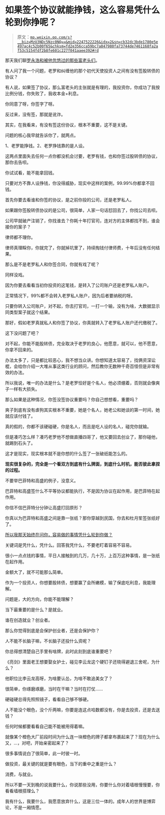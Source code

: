 # 如果签个协议就能挣钱，这么容易凭什么轮到你挣呢？

> 原文：[`mp.weixin.qq.com/s?__biz=MzU3NDc5Nzc0NQ==&mid=2247522226&idx=2&sn=cb32dc3bde1780e5e497ac4c52b00f65&chksm=fd2e356cca59bc7a847980fa73744de7461168fa2af53c5154fdf2b8fe601c227f041aaee392#rd`](http://mp.weixin.qq.com/s?__biz=MzU3NDc5Nzc0NQ==&mid=2247522226&idx=2&sn=cb32dc3bde1780e5e497ac4c52b00f65&chksm=fd2e356cca59bc7a847980fa73744de7461168fa2af53c5154fdf2b8fe601c227f041aaee392#rd)

那天我们聊[罗永浩和被他忽悠过的那些富老头们](http://mp.weixin.qq.com/s?__biz=MzU0MjYwNDU2Mw==&mid=2247509368&idx=1&sn=b2248f672c8bc6f220c558825b4faa9e&chksm=fb1ac904cc6d401209ce2ecb24f9fa65d7336a2b715db7b83c51e9a4e14716677191650bb9f3&scene=21#wechat_redirect)。

有人问了我一个问题，老罗和纠缠他的那个初代天使投资人之间有没有签股转债的协议？

有人说，如果签了协议，那么富老头的主张就是有理的，我投资你，你成功了我按比例分钱，你失败了，我收本金+利息。

你同意了呀，你签字了呀。

反过来，没有签，那就是讹诈。

其实，在我看来，有没有签这份协议，根本不重要，这不是关键。

问题的核心我早就告诉你了，就两点。

1、老罗能挣钱。2、老罗挣钱靠的是人设。

这两点里面失去任何一点你都没机会讨要，老罗有钱，也和你签过股转债的协议，那你去告呗。

你试试看，能不能拿回钱。

只要对方不靠人设挣钱，你没得威胁，现实中这样的案例，99.99%你都拿不回钱。

首先你要去看谁和你签的协议，是之前你投的公司，还是老罗私人。

如果跟你签股转债协议的是公司，很简单，人家一句话怼回去了，你找公司去呗。

公司早就破产注销了，你找谁去？你耗十年打官司，连对方的主体都找不到，谁会接你的案子？

律师都不理你。

律师真理睬你，你就完了，你就掉坑里了，持续掏钱付律师费，十年后没有任何结果。

那么是不是老罗私人和你签合同，你就有戏了呢？

同样没戏。

因为你要去看看当初你投资的这笔钱，是转入了公司账户还是老罗私人账户。

正常情况下，99%都不会转入老罗私人账户，因为后者要纳税的呀。

只要你转入公司账户，对不起，你去打官司，一打一个输，没有为啥，大数据显示同类型案子就这个结果。

那好，假如老罗真就私人和你签了协议，你真就转入了老罗私人账户还代缴税了。

这下没问题了吧？

对不起，你能不能股转债，完全取决于老罗的良心，他愿意，就可以，他不愿意，你拿不回来的。

办法太多了，只是都比较恶心，我不想当众讲。你想知道太容易了，找俩资深讼棍，会给你介绍一大堆从事这类行业的顾问，然后教你无数种千奇百怪但是非常有效的办法。

所以我说，唯一的办法是什么？是老罗恰好是个名人，他必须绷着，否则就会像爽子一样有大损失。

那么如果是这种情况，你签没签协议重要吗？你自己想想看，重要吗？

爽子到底有没有虐狗其实根本不重要，她是个名人，她老公和她谈的第一时间，她就应该付钱了。

真的假的，你都不该硬碰硬，你是名人，而且是吃人设的名人，碰完你就输。

但是凑巧怎么样？凑巧老罗他不想做直播四哥了，他又要回去创业了，那你碰他，就踢到石头了。

这才是现实，现实根本就不是你想的什么签了一张破纸能怎么的。

**现实很复杂的，完全是一个看双方到底有什么牌面，到底什么时机，能否彼此拿捏的过程。** 

不要举巴菲特和高盛的例子，没意义。

巴菲特和高盛签什么不平等协议都能执行，不是因为协议在起作用，是巴菲特在起作用。

你信不信巴菲特分分钟让高盛打回原形？

你真以为巴菲特和高盛之间是靠一张纸？那你穿越到民国，你去和杜月笙签张纸好了。

[所以我那天始终在问你，容易做的事情凭什么轮到你做？](http://mp.weixin.qq.com/s?__biz=MzU3NDc5Nzc0NQ==&mid=2247522211&idx=1&sn=d17f190b0fd60500b1df582466caf117&chksm=fd2e357dca59bc6bb5d2d4e7883ce02c5be0625053e732c70b01da08043eba78d0f3a737d481&scene=21#wechat_redirect) 

关键词是凭什么，凭什么。回答我凭什么，不要老盯着容易不容易。

很小一点点钱的事情，平日人接触到的几万，几十万，上百万这种事情，是一张纸在起作用。

金额大了，就不可能那么简单。

作为一个投资人，你想要股转债，想要赢了会所嫩模，输了保底吃利息，我能理解。

问题是，大的方向，你能不能理解？

当下最重要的是什么？是就业。

谁在创造就业？创业者。

那么你觉得到底是会保护创业者，还是会保护你？

人不能不长脑子嘛，不长脑子还投什么资呢？

你总得想清楚自己手里有啥牌，此时此刻到底谁重要吧？

《亮剑》里面老王想要娶女护士，碰见李云龙这个硬钉子还晓得避退三舍呢，为什么？

他职位比李云龙高呀，为啥要认怂，为啥不敢追美女了？

很简单，你琢磨琢磨，当时在干嘛？当时在打仗......

硬碰硬总得先照照镜子，看看自己够不够硬。

人不能没个眼色，没个斤两嘛，你要是连这点哈数都没有，你是去投资，还是去送钱？

任何时候都要看看自己能不能被用得着嘛。

就像某个橙色大厂前段时间为什么连一块橙色的牌子都拿布裹起来了？现在为什么又，...，对吧，开始亲密起来了？

很多事情说白了很简单，此一时彼一时。

做投资，最关键的就是要有眼色，当下的重中之重是什么？

消费，与就业。

所以不要一天到晚的说我要什么，你说那些没用，你要什么你对着墙根慢慢要，你看看墙根搭理么？

我有什么，我要什么，我愿意放弃什么，这是三位一体的。成年人的世界是博弈论，不是一厢情愿。